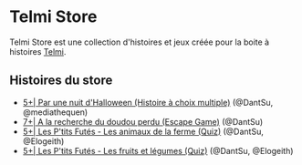 # Telmi Store

Telmi Store est une collection d'histoires et jeux créée pour la boite à histoires [Telmi](https://telmi.fr).

## Histoires du store

- [5+| Par une nuit d'Halloween (Histoire à choix multiple)](https://github.com/telmi-store/par-une-nuit-d-halloween) (@DantSu, @mediathequen)
- [7+| A la recherche du doudou perdu (Escape Game)](https://github.com/telmi-store/a-la-recherche-du-doudou-perdu) (@DantSu)
- [5+| Les P'tits Futés - Les animaux de la ferme (Quiz)](https://github.com/telmi-store/les-ptits-futes-quiz-les-animaux-de-la-ferme) (@DantSu, @Elogeith)
- [5+| Les P'tits Futés - Les fruits et légumes (Quiz)](https://github.com/telmi-store/les-ptits-futes-quiz-les-fruits-et-legumes) (@DantSu, @Elogeith)

